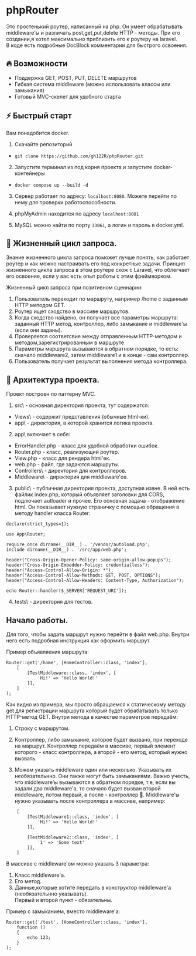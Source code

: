 
# phpRouter

Это простенький роутер, написанный на php. Он умеет обрабатывать middleware'ы и различать post,get,put,delete HTTP - методы.
При его создании,я хотел максимально приблизить его к роутеру на laravel.   
В коде есть подробные DocBlock комментарии для быстрого освоения.  

## 🔥 Возможности  
- Поддержка GET, POST, PUT, DELETE маршрутов  
- Гибкая система middleware (можно использовать классы или замыкания)  
- Готовый MVC-скелет для удобного старта  

## ⚡ Быстрый старт
Вам понадобится docker.

1) Скачайте репозиторий
- ```git clone https://github.com/gh122R/phpRouter.git  ```

2) Запустите терминал из под корня проекта и запустите docker-контейнеры
- ```docker compose up --build -d```

3) Сервер работает по адресу: ```localhost:8080```.
Можете перейти по нему для проверки работоспособности.

4) phpMyAdmin находится по адресу ``` localhost:8081 ```

5) MySQL можно найти по порту ``` 33061 ```, а логин и пароль в docker.yml.
## 👾 Жизненный цикл запроса.

Знание жизненного цикла запроса поможет лучше понять, как работает роутер и как можно настраивать его под конкретные задачи. Принцип жизненного цикла запроса в этом роутере схож с Laravel, что облегчает его освоение, если у вас есть опыт работы с этим фреймворком.  

Жизненный цикл запроса при позитивном сценнарии:

1) Пользователь переходит по маршруту, например /home с заданным HTTP методом GET.   
2) Роутер  ищет сходство в массиве маршрутов.
3) Когда сходство найдено, он получает все параметры маршрута: заданный HTTP метод, контроллер, либо замыкание и middleware'ы (если они заданы).
4) Проверяется соответсвие между отправленным HTTP-методом и  методом,зарегистрированным в маршруте
5) Параметры маршрута вызываются в обратном порядке, то есть: сначало middleware2, затем middleware1 и в конце - сам контроллер.
6) Пользователь получает результат выполнения метода контроллера.


## 🤖 Архитектура проекта.

Проект построен по паттерну MVC.

1) src\ - основная директория проекта, тут содержатся:
- Views\ - содержит представления (обычные html-ки).
- app\  - директория, в которой хранится логика проекта.
2) app\ включает в себя:
- ErrorHandler.php - класс для удобной обработки ошибок.
- Router.php - класс, реализующий роутер.
- View.php - класс для рендера html'ек.
- web.php - файл, где задаются маршруты.
- Controllers\ - директория для контроллеров. 
- Middleware\ - директория  для middleware'ов.
3) public\ - публичная директория проекта, доступная извне. В ней есть файлик index.php, который  объявляет заголовки для CORS, подлючает autloader и прочее. Его основная задача - отображение html.
Он показывает нужную страничку с помощью обращения в методу handler класса Router:

```
declare(strict_types=1);

use App\Router;

require_once dirname(__DIR__) . '/vendor/autoload.php';
include dirname(__DIR__) . '/src/app/web.php';

header("Cross-Origin-Opener-Policy: same-origin-allow-popups");
header("Cross-Origin-Embedder-Policy: credentialless");
header("Access-Control-Allow-Origin: *");
header("Access-Control-Allow-Methods: GET, POST, OPTIONS");
header("Access-Control-Allow-Headers: Content-Type, Authorization");

echo Router::handler($_SERVER['REQUEST_URI']);
```

4) tests\ - директория для тестов.
## Начало работы.

Для того, чтобы задать маршрут нужно перейти в файл web.php.
Внутри него есть подробная инструкция как оформить маршрут.

Пример объявляения маршрута:
``` 
Router::get('/home', [HomeController::class, 'index'],
    [
        [TestMiddleware::class, 'index', [
            'Hi!' => 'Hello World!'
        ]],
    ]
);
```

Как видно из примера, мы просто обращаемся к статическому методу get для регистрации маршрута который будет обрабатывать только HTTP-метод GET. Внутри метода в качестве параметров передаём:

1) Строку с маршрутом.

2) Контроллер, либо замыкание, которое будет вызвано, при переходе на маршрут. Контроллер  передаём в массиве, первый элемент которого - класс контроллера, а второй - его метод, который нужно вызвать.

3) Можем указать middleware один или несколько. Указывать их необязательнно. Они также могут быть замыканиями. Важно учесть, что middleware'ы вызываются в обратном порядке, т.е, если вы задали два middleware'а, то сначало будет вызван второй middleware, потом первый, а после - контроллер 🤠. 
Middleware'ы нужно указывать после контроллера в массиве, например:  
```
    [
        [TestMiddleware1::class, 'index', [
            'Hi!' => 'Hello World!'
        ]],

        [TestMiddleware2::class, 'index', [
            '1' => 'Some text'
        ]],
    ]
 ```
В массиве с middleware'ом можно указать 3 параметра:

1) Класс middleware'а.
2) Его метод.
3) Данные,которые хотите передать в конструктор middleware'а (необязательнно указывать).  
Первый и второй пункт - обязательны.

Пример с замыканием, вместо middleware'а:

```
Router::get('/test', [HomeController::class, 'index'],
    function ()
    {
        echo 123;
    }
);
```
